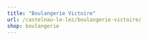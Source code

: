 ```yaml
---
title: "Boulangerie Victoire"
url: /castelnau-le-lez/boulangerie-victoire/
shop: boulangerie
---
```

